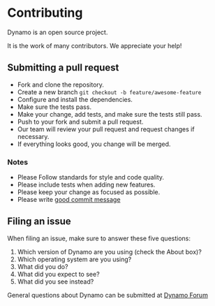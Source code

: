 # Contributing

Dynamo is an open source project.

It is the work of many contributors. We appreciate your help!

## Submitting a pull request

- Fork and clone the repository.
- Create a new branch `git checkout -b feature/awesome-feature`
- Configure and install the dependencies.
- Make sure the tests pass.
- Make your change, add tests, and make sure the tests still pass.
- Push to your fork and submit a pull request.
- Our team will review your pull request and request changes if necessary.
- If everything looks good, you change will be merged.

### Notes

- Please Follow standards for style and code quality.
- Please include tests when adding new features.
- Please keep your change as focused as possible.
- Please write [good commit message](http://tbaggery.com/2008/04/19/a-note-about-git-commit-messages.html)

## Filing an issue

When filing an issue, make sure to answer these five questions:

1. Which version of Dynamo are you using (check the About box)?
2. Which operating system are you using?
3. What did you do?
4. What did you expect to see?
5. What did you see instead?

General questions about Dynamo can be submitted at [Dynamo Forum](https://forum.dynamobim.com)

